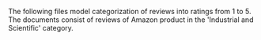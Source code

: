 The following files model categorization of reviews into ratings from 1 to 5. The documents consist of reviews of Amazon product in the 'Industrial and Scientific' category. 
